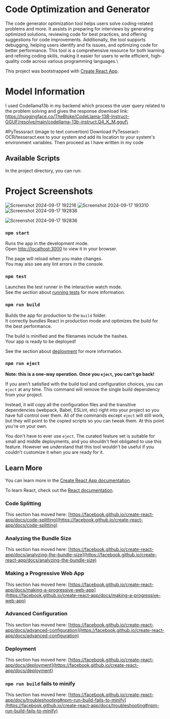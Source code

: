 # Code Optimization and Generator
The code generator optimization tool helps users solve coding-related problems and more. It assists in preparing for interviews by generating optimized solutions, reviewing code for best practices, and offering suggestions for code improvements. Additionally, the tool supports debugging, helping users identify and fix issues, and optimizing code for better performance. This tool is a comprehensive resource for both learning and refining coding skills, making it easier for users to write efficient, high-quality code across various programming languages.\

This project was bootstrapped with [Create React App](https://github.com/facebook/create-react-app).

# Model Information
I used Codellama13b in my backend which process the user query related to the problem solving and gives the response 
download link: https://huggingface.co/TheBloke/CodeLlama-13B-Instruct-GGUF/resolve/main/codellama-13b-instruct.Q4_K_M.gguf\

#PyTesssract (image to text convertion)
  Download PyTesseract-OCR/tesseract.exe to your system and add its location to your system's environment variables. Then proceed as I have written in my code
## Available Scripts
In the project directory, you can run:
# Project Screenshots
![Screenshot 2024-09-17 192216](https://github.com/user-attachments/assets/3004db6a-80ac-4c53-beab-c61a3c72a2f4)
![Screenshot 2024-09-17 193310](https://github.com/user-attachments/assets/f64b1f5c-0b3d-4f0b-8620-518cbcb9c469)
![Screenshot 2024-09-17 192836](https://github.com/user-attachments/assets/45bc6b01-664e-4533-8660-606225cb290b)

![Screenshot 2024-09-17 192836](https://github.com/user-attachments/assets/f0bae5f4-700d-4972-b29d-d3fd2f12c54c)

### `npm start`

Runs the app in the development mode.\
Open [http://localhost:3000](http://localhost:3000) to view it in your browser.

The page will reload when you make changes.\
You may also see any lint errors in the console.

### `npm test`

Launches the test runner in the interactive watch mode.\
See the section about [running tests](https://facebook.github.io/create-react-app/docs/running-tests) for more information.

### `npm run build`

Builds the app for production to the `build` folder.\
It correctly bundles React in production mode and optimizes the build for the best performance.

The build is minified and the filenames include the hashes.\
Your app is ready to be deployed!

See the section about [deployment](https://facebook.github.io/create-react-app/docs/deployment) for more information.

### `npm run eject`

**Note: this is a one-way operation. Once you `eject`, you can't go back!**

If you aren't satisfied with the build tool and configuration choices, you can `eject` at any time. This command will remove the single build dependency from your project.

Instead, it will copy all the configuration files and the transitive dependencies (webpack, Babel, ESLint, etc) right into your project so you have full control over them. All of the commands except `eject` will still work, but they will point to the copied scripts so you can tweak them. At this point you're on your own.

You don't have to ever use `eject`. The curated feature set is suitable for small and middle deployments, and you shouldn't feel obligated to use this feature. However we understand that this tool wouldn't be useful if you couldn't customize it when you are ready for it.

## Learn More

You can learn more in the [Create React App documentation](https://facebook.github.io/create-react-app/docs/getting-started).

To learn React, check out the [React documentation](https://reactjs.org/).

### Code Splitting

This section has moved here: [https://facebook.github.io/create-react-app/docs/code-splitting](https://facebook.github.io/create-react-app/docs/code-splitting)

### Analyzing the Bundle Size

This section has moved here: [https://facebook.github.io/create-react-app/docs/analyzing-the-bundle-size](https://facebook.github.io/create-react-app/docs/analyzing-the-bundle-size)

### Making a Progressive Web App

This section has moved here: [https://facebook.github.io/create-react-app/docs/making-a-progressive-web-app](https://facebook.github.io/create-react-app/docs/making-a-progressive-web-app)

### Advanced Configuration

This section has moved here: [https://facebook.github.io/create-react-app/docs/advanced-configuration](https://facebook.github.io/create-react-app/docs/advanced-configuration)

### Deployment

This section has moved here: [https://facebook.github.io/create-react-app/docs/deployment](https://facebook.github.io/create-react-app/docs/deployment)

### `npm run build` fails to minify

This section has moved here: [https://facebook.github.io/create-react-app/docs/troubleshooting#npm-run-build-fails-to-minify](https://facebook.github.io/create-react-app/docs/troubleshooting#npm-run-build-fails-to-minify)


